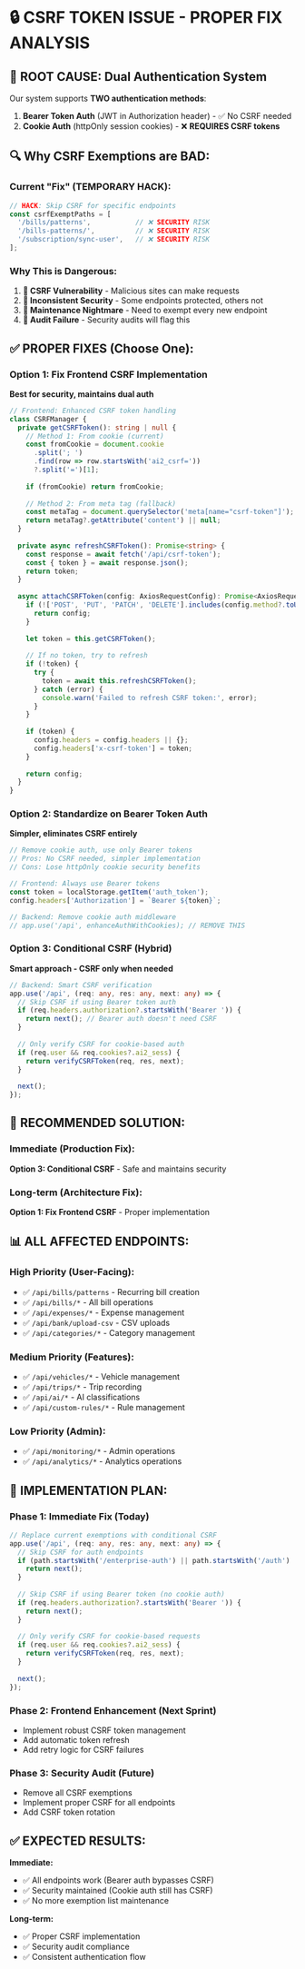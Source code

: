 # 🔒 CSRF TOKEN ISSUE - PROPER FIX ANALYSIS

## 🚨 **ROOT CAUSE: Dual Authentication System**

Our system supports **TWO authentication methods**:
1. **Bearer Token Auth** (JWT in Authorization header) - ✅ No CSRF needed
2. **Cookie Auth** (httpOnly session cookies) - ❌ **REQUIRES CSRF tokens**

## 🔍 **Why CSRF Exemptions are BAD:**

### **Current "Fix" (TEMPORARY HACK):**
```typescript
// HACK: Skip CSRF for specific endpoints
const csrfExemptPaths = [
  '/bills/patterns',           // ❌ SECURITY RISK
  '/bills-patterns/',          // ❌ SECURITY RISK  
  '/subscription/sync-user',   // ❌ SECURITY RISK
];
```

### **Why This is Dangerous:**
1. **🚨 CSRF Vulnerability** - Malicious sites can make requests
2. **🚨 Inconsistent Security** - Some endpoints protected, others not
3. **🚨 Maintenance Nightmare** - Need to exempt every new endpoint
4. **🚨 Audit Failure** - Security audits will flag this

## ✅ **PROPER FIXES (Choose One):**

### **Option 1: Fix Frontend CSRF Implementation**
**Best for security, maintains dual auth**

```typescript
// Frontend: Enhanced CSRF token handling
class CSRFManager {
  private getCSRFToken(): string | null {
    // Method 1: From cookie (current)
    const fromCookie = document.cookie
      .split('; ')
      .find(row => row.startsWith('ai2_csrf='))
      ?.split('=')[1];
    
    if (fromCookie) return fromCookie;
    
    // Method 2: From meta tag (fallback)
    const metaTag = document.querySelector('meta[name="csrf-token"]');
    return metaTag?.getAttribute('content') || null;
  }
  
  private async refreshCSRFToken(): Promise<string> {
    const response = await fetch('/api/csrf-token');
    const { token } = await response.json();
    return token;
  }
  
  async attachCSRFToken(config: AxiosRequestConfig): Promise<AxiosRequestConfig> {
    if (!['POST', 'PUT', 'PATCH', 'DELETE'].includes(config.method?.toUpperCase() || '')) {
      return config;
    }
    
    let token = this.getCSRFToken();
    
    // If no token, try to refresh
    if (!token) {
      try {
        token = await this.refreshCSRFToken();
      } catch (error) {
        console.warn('Failed to refresh CSRF token:', error);
      }
    }
    
    if (token) {
      config.headers = config.headers || {};
      config.headers['x-csrf-token'] = token;
    }
    
    return config;
  }
}
```

### **Option 2: Standardize on Bearer Token Auth**
**Simpler, eliminates CSRF entirely**

```typescript
// Remove cookie auth, use only Bearer tokens
// Pros: No CSRF needed, simpler implementation
// Cons: Lose httpOnly cookie security benefits

// Frontend: Always use Bearer tokens
const token = localStorage.getItem('auth_token');
config.headers['Authorization'] = `Bearer ${token}`;

// Backend: Remove cookie auth middleware
// app.use('/api', enhanceAuthWithCookies); // REMOVE THIS
```

### **Option 3: Conditional CSRF (Hybrid)**
**Smart approach - CSRF only when needed**

```typescript
// Backend: Smart CSRF verification
app.use('/api', (req: any, res: any, next: any) => {
  // Skip CSRF if using Bearer token auth
  if (req.headers.authorization?.startsWith('Bearer ')) {
    return next(); // Bearer auth doesn't need CSRF
  }
  
  // Only verify CSRF for cookie-based auth
  if (req.user && req.cookies?.ai2_sess) {
    return verifyCSRFToken(req, res, next);
  }
  
  next();
});
```

## 🎯 **RECOMMENDED SOLUTION:**

### **Immediate (Production Fix):**
**Option 3: Conditional CSRF** - Safe and maintains security

### **Long-term (Architecture Fix):**
**Option 1: Fix Frontend CSRF** - Proper implementation

## 📊 **ALL AFFECTED ENDPOINTS:**

### **High Priority (User-Facing):**
- ✅ `/api/bills/patterns` - Recurring bill creation
- ✅ `/api/bills/*` - All bill operations  
- ✅ `/api/expenses/*` - Expense management
- ✅ `/api/bank/upload-csv` - CSV uploads
- ✅ `/api/categories/*` - Category management

### **Medium Priority (Features):**
- ✅ `/api/vehicles/*` - Vehicle management
- ✅ `/api/trips/*` - Trip recording
- ✅ `/api/ai/*` - AI classifications
- ✅ `/api/custom-rules/*` - Rule management

### **Low Priority (Admin):**
- ✅ `/api/monitoring/*` - Admin operations
- ✅ `/api/analytics/*` - Analytics operations

## 🚀 **IMPLEMENTATION PLAN:**

### **Phase 1: Immediate Fix (Today)**
```typescript
// Replace current exemptions with conditional CSRF
app.use('/api', (req: any, res: any, next: any) => {
  // Skip CSRF for auth endpoints
  if (path.startsWith('/enterprise-auth') || path.startsWith('/auth') || path.startsWith('/oidc')) {
    return next();
  }
  
  // Skip CSRF if using Bearer token (no cookie auth)
  if (req.headers.authorization?.startsWith('Bearer ')) {
    return next();
  }
  
  // Only verify CSRF for cookie-based requests
  if (req.user && req.cookies?.ai2_sess) {
    return verifyCSRFToken(req, res, next);
  }
  
  next();
});
```

### **Phase 2: Frontend Enhancement (Next Sprint)**
- Implement robust CSRF token management
- Add automatic token refresh
- Add retry logic for CSRF failures

### **Phase 3: Security Audit (Future)**
- Remove all CSRF exemptions
- Implement proper CSRF for all endpoints
- Add CSRF token rotation

## ✅ **EXPECTED RESULTS:**

**Immediate:**
- ✅ All endpoints work (Bearer auth bypasses CSRF)
- ✅ Security maintained (Cookie auth still has CSRF)
- ✅ No more exemption list maintenance

**Long-term:**
- ✅ Proper CSRF implementation
- ✅ Security audit compliance
- ✅ Consistent authentication flow

